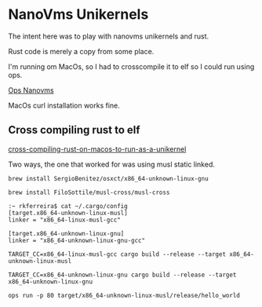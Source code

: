 # NanoVms Unikernels

The intent here was to play with nanovms unikernels and rust.

Rust code is merely a copy from some place.

I'm running om MacOs, so I had to crosscompile it to elf so I could run using ops.

[Ops Nanovms](https://ops.city/)

MacOs curl installation works fine.


## Cross compiling rust to elf

[cross-compiling-rust-on-macos-to-run-as-a-unikernel](https://hackernoon.com/cross-compiling-rust-on-macos-to-run-as-a-unikernel-ff1w3ypi)

Two ways, the one that worked for was using musl static linked.

```
brew install SergioBenitez/osxct/x86_64-unknown-linux-gnu

brew install FiloSottile/musl-cross/musl-cross

```


```
:~ rkferreira$ cat ~/.cargo/config
[target.x86_64-unknown-linux-musl]
linker = "x86_64-linux-musl-gcc"

[target.x86_64-unknown-linux-gnu]
linker = "x86_64-unknown-linux-gnu-gcc"

```


```
TARGET_CC=x86_64-linux-musl-gcc cargo build --release --target x86_64-unknown-linux-musl

TARGET_CC=x86_64-unknown-linux-gnu cargo build --release --target x86_64-unknown-linux-gnu

```


```
ops run -p 80 target/x86_64-unknown-linux-musl/release/hello_world

```
